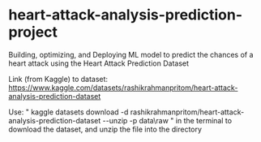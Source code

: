 # heart-attack-analysis-prediction-project
Building, optimizing, and Deploying ML model to predict the chances of a heart attack using the Heart Attack Prediction Dataset

Link (from Kaggle) to dataset: https://www.kaggle.com/datasets/rashikrahmanpritom/heart-attack-analysis-prediction-dataset

Use: " kaggle datasets download -d rashikrahmanpritom/heart-attack-analysis-prediction-dataset --unzip -p data\raw " in the terminal to download the dataset, and unzip the file into the directory
